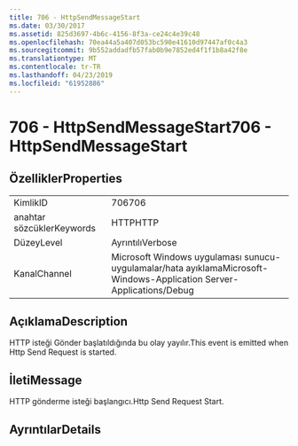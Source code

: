 ```yaml
---
title: 706 - HttpSendMessageStart
ms.date: 03/30/2017
ms.assetid: 825d3697-4b6c-4156-8f3a-ce24c4e39c48
ms.openlocfilehash: 70ea44a5a407d053bc590e41610d97447af0c4a3
ms.sourcegitcommit: 9b552addadfb57fab0b9e7852ed4f1f1b8a42f8e
ms.translationtype: MT
ms.contentlocale: tr-TR
ms.lasthandoff: 04/23/2019
ms.locfileid: "61952886"
---
```

# <a name="706---httpsendmessagestart"></a><span data-ttu-id="8b5e1-102">706 - HttpSendMessageStart</span><span class="sxs-lookup"><span data-stu-id="8b5e1-102">706 - HttpSendMessageStart</span></span>
## <a name="properties"></a><span data-ttu-id="8b5e1-103">Özellikler</span><span class="sxs-lookup"><span data-stu-id="8b5e1-103">Properties</span></span>  
  
|||  
|-|-|  
|<span data-ttu-id="8b5e1-104">Kimlik</span><span class="sxs-lookup"><span data-stu-id="8b5e1-104">ID</span></span>|<span data-ttu-id="8b5e1-105">706</span><span class="sxs-lookup"><span data-stu-id="8b5e1-105">706</span></span>|  
|<span data-ttu-id="8b5e1-106">anahtar sözcükler</span><span class="sxs-lookup"><span data-stu-id="8b5e1-106">Keywords</span></span>|<span data-ttu-id="8b5e1-107">HTTP</span><span class="sxs-lookup"><span data-stu-id="8b5e1-107">HTTP</span></span>|  
|<span data-ttu-id="8b5e1-108">Düzey</span><span class="sxs-lookup"><span data-stu-id="8b5e1-108">Level</span></span>|<span data-ttu-id="8b5e1-109">Ayrıntılı</span><span class="sxs-lookup"><span data-stu-id="8b5e1-109">Verbose</span></span>|  
|<span data-ttu-id="8b5e1-110">Kanal</span><span class="sxs-lookup"><span data-stu-id="8b5e1-110">Channel</span></span>|<span data-ttu-id="8b5e1-111">Microsoft Windows uygulaması sunucu-uygulamalar/hata ayıklama</span><span class="sxs-lookup"><span data-stu-id="8b5e1-111">Microsoft-Windows-Application Server-Applications/Debug</span></span>|  
  
## <a name="description"></a><span data-ttu-id="8b5e1-112">Açıklama</span><span class="sxs-lookup"><span data-stu-id="8b5e1-112">Description</span></span>  
 <span data-ttu-id="8b5e1-113">HTTP isteği Gönder başlatıldığında bu olay yayılır.</span><span class="sxs-lookup"><span data-stu-id="8b5e1-113">This event is emitted when Http Send Request is started.</span></span>  
  
## <a name="message"></a><span data-ttu-id="8b5e1-114">İleti</span><span class="sxs-lookup"><span data-stu-id="8b5e1-114">Message</span></span>  
 <span data-ttu-id="8b5e1-115">HTTP gönderme isteği başlangıcı.</span><span class="sxs-lookup"><span data-stu-id="8b5e1-115">Http Send Request Start.</span></span>  
  
## <a name="details"></a><span data-ttu-id="8b5e1-116">Ayrıntılar</span><span class="sxs-lookup"><span data-stu-id="8b5e1-116">Details</span></span>
